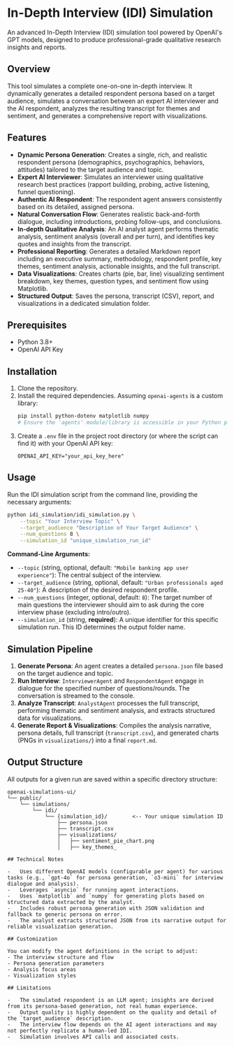 # In-Depth Interview (IDI) Simulation

An advanced In-Depth Interview (IDI) simulation tool powered by OpenAI's GPT models, designed to produce professional-grade qualitative research insights and reports.

## Overview

This tool simulates a complete one-on-one in-depth interview. It dynamically generates a detailed respondent persona based on a target audience, simulates a conversation between an expert AI interviewer and the AI respondent, analyzes the resulting transcript for themes and sentiment, and generates a comprehensive report with visualizations.

## Features

-   **Dynamic Persona Generation**: Creates a single, rich, and realistic respondent persona (demographics, psychographics, behaviors, attitudes) tailored to the target audience and topic.
-   **Expert AI Interviewer**: Simulates an interviewer using qualitative research best practices (rapport building, probing, active listening, funnel questioning).
-   **Authentic AI Respondent**: The respondent agent answers consistently based on its detailed, assigned persona.
-   **Natural Conversation Flow**: Generates realistic back-and-forth dialogue, including introductions, probing follow-ups, and conclusions.
-   **In-depth Qualitative Analysis**: An AI analyst agent performs thematic analysis, sentiment analysis (overall and per turn), and identifies key quotes and insights from the transcript.
-   **Professional Reporting**: Generates a detailed Markdown report including an executive summary, methodology, respondent profile, key themes, sentiment analysis, actionable insights, and the full transcript.
-   **Data Visualizations**: Creates charts (pie, bar, line) visualizing sentiment breakdown, key themes, question types, and sentiment flow using Matplotlib.
-   **Structured Output**: Saves the persona, transcript (CSV), report, and visualizations in a dedicated simulation folder.

## Prerequisites

-   Python 3.8+
-   OpenAI API Key

## Installation

1.  Clone the repository.
2.  Install the required dependencies. Assuming `openai-agents` is a custom library:
    ```bash
    pip install python-dotenv matplotlib numpy
    # Ensure the 'agents' module/library is accessible in your Python path
    ```
3.  Create a `.env` file in the project root directory (or where the script can find it) with your OpenAI API key:
    ```
    OPENAI_API_KEY="your_api_key_here"
    ```

## Usage

Run the IDI simulation script from the command line, providing the necessary arguments:

```bash
python idi_simulation/idi_simulation.py \
    --topic "Your Interview Topic" \
    --target_audience "Description of Your Target Audience" \
    --num_questions 8 \
    --simulation_id "unique_simulation_run_id"
```

**Command-Line Arguments:**

-   `--topic` (string, optional, default: `"Mobile banking app user experience"`): The central subject of the interview.
-   `--target_audience` (string, optional, default: `"Urban professionals aged 25-40"`): A description of the desired respondent profile.
-   `--num_questions` (integer, optional, default: `8`): The target number of main questions the interviewer should aim to ask during the core interview phase (excluding intro/outro).
-   `--simulation_id` (string, **required**): A unique identifier for this specific simulation run. This ID determines the output folder name.

## Simulation Pipeline

1.  **Generate Persona**: An agent creates a detailed `persona.json` file based on the target audience and topic.
2.  **Run Interview**: `InterviewerAgent` and `RespondentAgent` engage in dialogue for the specified number of questions/rounds. The conversation is streamed to the console.
3.  **Analyze Transcript**: `AnalystAgent` processes the full transcript, performing thematic and sentiment analysis, and extracts structured data for visualizations.
4.  **Generate Report & Visualizations**: Compiles the analysis narrative, persona details, full transcript (`transcript.csv`), and generated charts (PNGs in `visualizations/`) into a final `report.md`.

## Output Structure

All outputs for a given run are saved within a specific directory structure:

```
openai-simulations-ui/
└── public/
    └── simulations/
        └── idi/
            └── {simulation_id}/        <-- Your unique simulation ID
                ├── persona.json
                ├── transcript.csv
                ├── visualizations/
                │   ├── sentiment_pie_chart.png
                │   ├── key_themes_

## Technical Notes

-   Uses different OpenAI models (configurable per agent) for various tasks (e.g., `gpt-4o` for persona generation, `o3-mini` for interview dialogue and analysis).
-   Leverages `asyncio` for running agent interactions.
-   Uses `matplotlib` and `numpy` for generating plots based on structured data extracted by the analyst.
-   Includes robust persona generation with JSON validation and fallback to generic persona on error.
-   The analyst extracts structured JSON from its narrative output for reliable visualization generation.

## Customization

You can modify the agent definitions in the script to adjust:
- The interview structure and flow
- Persona generation parameters
- Analysis focus areas
- Visualization styles

## Limitations

-   The simulated respondent is an LLM agent; insights are derived from its persona-based generation, not real human experience.
-   Output quality is highly dependent on the quality and detail of the `target_audience` description.
-   The interview flow depends on the AI agent interactions and may not perfectly replicate a human-led IDI.
-   Simulation involves API calls and associated costs.

